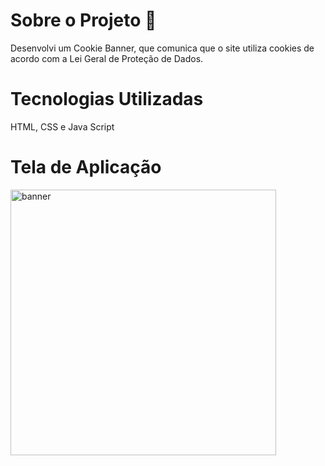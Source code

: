 # Sobre o Projeto 🚀

Desenvolvi um Cookie Banner, que comunica que o site utiliza cookies de acordo com a Lei Geral de Proteção de Dados.

# Tecnologias Utilizadas

HTML, CSS e Java Script

# Tela de Aplicação 

<img src="./preview/bannerLgpd.gif"
alt="banner" height="425">